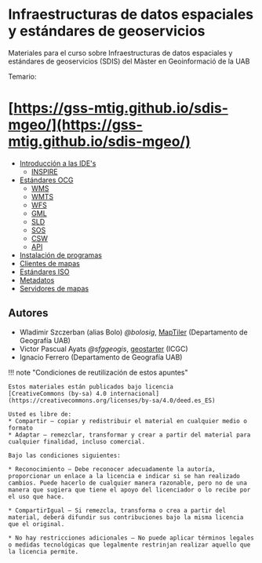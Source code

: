 # Infraestructuras de datos espaciales y estándares de geoservicios

Materiales para el curso sobre Infraestructuras de datos espaciales y estándares de geoservicios (SDIS) del Màster en Geoinformació de la UAB

Temario:

# [https://gss-mtig.github.io/sdis-mgeo/](https://gss-mtig.github.io/sdis-mgeo/)

* [Introducción a las IDE's](https://gss-mtig.github.io/sdis-mgeo/introduccion_a_las_ides/)
    * [INSPIRE](https://gss-mtig.github.io/sdis-mgeo/inspire/)
* [Estándares OCG](https://gss-mtig.github.io/sdis-mgeo/estandares_OCG/)
    * [WMS](https://gss-mtig.github.io/sdis-mgeo/wms/)
    * [WMTS](https://gss-mtig.github.io/sdis-mgeo/wmts/)
    * [WFS](https://gss-mtig.github.io/sdis-mgeo/wfs/)
    * [GML](https://gss-mtig.github.io/sdis-mgeo/gml/)
    * [SLD](https://gss-mtig.github.io/sdis-mgeo/sld/)
    * [SOS](https://gss-mtig.github.io/sdis-mgeo/sos/)
    * [CSW](https://gss-mtig.github.io/sdis-mgeo/csw/)
    * [API](https://gss-mtig.github.io/sdis-mgeo/api/)
* [Instalación de programas](https://gss-mtig.github.io/sdis-mgeo/instalacion_de_programas/)
* [Clientes de mapas](https://gss-mtig.github.io/sdis-mgeo/clientes_de_mapa)
* [Estándares ISO](https://gss-mtig.github.io/sdis-mgeo/estandares_ISO/)
* [Metadatos](https://gss-mtig.github.io/sdis-mgeo/metadatos/)
* [Servidores de mapas](https://gss-mtig.github.io/sdis-mgeo/servidores_de_mapa/)

## Autores

* Wladimir Szczerban (alias Bolo) *@bolosig*, [MapTiler](http://maptiler.com) (Departamento de Geografía UAB)
* Victor Pascual Ayats  *@sfggeogis*, [geostarter](http://betaportal.icgc.cat) (ICGC)
* Ignacio Ferrero (Departamento de Geografía UAB)

!!! note "Condiciones de reutilización de estos apuntes"

    Estos materiales están publicados bajo licencia
    [CreativeCommons (by-sa) 4.0 internacional](https://creativecommons.org/licenses/by-sa/4.0/deed.es_ES)

    Usted es libre de:
    * Compartir — copiar y redistribuir el material en cualquier medio o formato
    * Adaptar — remezclar, transformar y crear a partir del material para cualquier finalidad, incluso comercial.

    Bajo las condiciones siguientes:

    * Reconocimiento — Debe reconocer adecuadamente la autoría, proporcionar un enlace a la licencia e indicar si se han realizado cambios. Puede hacerlo de cualquier manera razonable, pero no de una manera que sugiera que tiene el apoyo del licenciador o lo recibe por el uso que hace.
    
    * CompartirIgual — Si remezcla, transforma o crea a partir del material, deberá difundir sus contribuciones bajo la misma licencia que el original.
    
    * No hay restricciones adicionales — No puede aplicar términos legales o medidas tecnológicas que legalmente restrinjan realizar aquello que la licencia permite.
